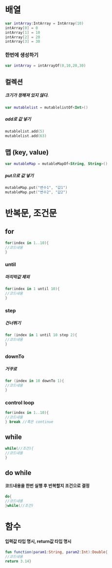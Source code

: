 # 배열

```Kotlin
var intArray:IntArray = IntArray(10)
intArray[0] = 0
intArray[1] = 10
intArray[2] = 20
intArray[3] = 30
```
### 한번에 생성하기

```Kotlin
var intArray = intArrayOf(0,10,20,30)
```

## 컬렉션
##### 크기가 정해져 있지 않다.
```Kotlin
var mutablelist = mutablelistOf<Int>()
```

##### add로 값 넣기
```Kotlin
mutablelist.add(5)
mutablelist.add(63)
```


## 맵 (key, value)
```Kotlin
var mutableMap = mutableMapOf<String, String>()
```
##### put으로 값 넣기
```Kotlin
mutableMap.put("변수1", "값1")
mutableMap.put("변수2", "값2")
```


# 반복문, 조건문

## for
```Kotlin
for(index in 1..10){
//코드내용
}
```

### until
##### 마지막값 제외
```Kotlin
for(index in 1 until 10){
//코드내용
}
```
### step
##### 건너뛰기
```Kotlin
for (index in 1 until 10 step 2){
//코드내용
}
```

### downTo
##### 거꾸로
```Kotlin
for (index in 10 downTo 1){
//코드내용
}
```

### control loop
```Kotlin
for(index in 1..10){
//코드내용
} break //혹은 continue
```


## while
```Kotlin
while(//조건){
//코드내용
}
```

## do while
#### 코드내용을 한번 실행 후 반복할지 조건으로 결정
```Kotlin
do{
//코드내용
}while(//조건)
```

# 함수
#### 입력값 타입 명시, return값 타입 명시
```Kotlin
fun function(param1:String, param2:Int):Double{
//코드내용
return 3.14}
```
